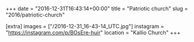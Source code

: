 +++
date = "2016-12-31T16:43:14+00:00"
title = "Patriotic church"
slug = "2016/patriotic-church"

[extra]
images = ["/2016-12-31_16-43-14_UTC.jpg"]
instagram = "https://instagram.com/p/BOsEre-huir"
location = "Kallio Church"
+++
